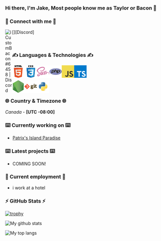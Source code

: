 ### Hi there, I'm Jake, Most people know me as Taylor or Bacon 👋

### 👯 Connect with me 👯

[<img align="left" alt="iCustomBacon#6458 | Discord" width="22px" src="https://cdn.jsdelivr.net/npm/simple-icons@v3/icons/discord.svg" />][Discord]

<br/>

### ✍️ Languages & Technologies ✍️

<img align="left" alt="HTML5" width="40px" src="https://raw.githubusercontent.com/github/explore/ccc16358ac4530c6a69b1b80c7223cd2744dea83/topics/html/html.png" />
<img align="left" alt="CSS" width="40px" src="https://raw.githubusercontent.com/github/explore/ccc16358ac4530c6a69b1b80c7223cd2744dea83/topics/css/css.png" />
<img align="left" alt="CSS" width="40px" src="https://raw.githubusercontent.com/github/explore/ccc16358ac4530c6a69b1b80c7223cd2744dea83/topics/sass/sass.png" />
<img align="left" alt="PHP" width="40px" src="https://raw.githubusercontent.com/github/explore/ccc16358ac4530c6a69b1b80c7223cd2744dea83/topics/php/php.png" />
<img align="left" alt="JS" width="40px" src="https://raw.githubusercontent.com/github/explore/80688e429a7d4ef2fca1e82350fe8e3517d3494d/topics/javascript/javascript.png" />
<img align="left" alt="TS" width="40px" src="https://raw.githubusercontent.com/github/explore/80688e429a7d4ef2fca1e82350fe8e3517d3494d/topics/typescript/typescript.png" />

<br/><br/>

<img align="left" alt="Node" width="40px" src="https://raw.githubusercontent.com/github/explore/80688e429a7d4ef2fca1e82350fe8e3517d3494d/topics/nodejs/nodejs.png" />
<img align="left" alt="GitHub" width="40px" src="https://raw.githubusercontent.com/github/explore/80688e429a7d4ef2fca1e82350fe8e3517d3494d/topics/git/git.png" />
<img align="left" alt="Python" width="40px" src="https://raw.githubusercontent.com/github/explore/80688e429a7d4ef2fca1e82350fe8e3517d3494d/topics/python/python.png" />

<br/><br/>

### 🌐 Country & Timezone 🌐
*Canada* - **[UTC -08:00]**

### ⌨️ Currently working on ⌨️
- [Patrix's Island Paradise](https://discord.gg/bcB2k2YN3m)

### ⌨️ Latest projects ⌨️
- COMING SOON!

### 💼 Current employment 💼
- i work at a hotel

### ⚡ GitHub Stats ⚡
[![trophy](https://github-profile-trophy.vercel.app/?username=taylorthedevghost&margin-w=15&title=Commit,PR,Repo,Followers)](https://github.com/ryo-ma/github-profile-trophy)

![My github stats](https://github-readme-stats.vercel.app/api?username=taylorthedevghost&count_private=true&show_icons=true&theme=graywhite)

![My top langs](https://github-readme-stats.vercel.app/api/top-langs?username=taylorthedevghost&layout=compact&theme=graywhite&hide=html,css)
